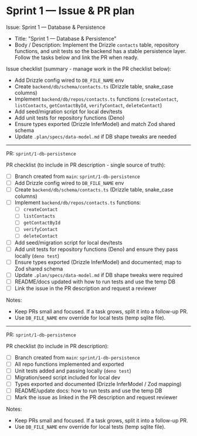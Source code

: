 # Sprint 1 — Issue & PR plan

Issue: Sprint 1 — Database & Persistence

- Title: "Sprint 1 — Database & Persistence"
- Body / Description: Implement the Drizzle `contacts` table, repository
  functions, and unit tests so the backend has a stable persistence layer.
  Follow the tasks below and link the PR when ready.

Issue checklist (summary - manage work in the PR checklist below):

- Add Drizzle config wired to `DB_FILE_NAME` env
- Create `backend/db/schema/contacts.ts` (Drizzle table, snake_case columns)
- Implement `backend/db/repos/contacts.ts` functions (`createContact`,
  `listContacts`, `getContactById`, `verifyContact`, `deleteContact`)
- Add seed/migration script for local dev/tests
- Add unit tests for repository functions (Deno)
- Ensure types exported (Drizzle InferModel) and match Zod shared schema
- Update `.plan/specs/data-model.md` if DB shape tweaks are needed

---

PR: `sprint/1-db-persistence`

PR checklist (to include in PR description - single source of truth):

- [ ] Branch created from `main`: `sprint/1-db-persistence`
- [ ] Add Drizzle config wired to `DB_FILE_NAME` env
- [ ] Create `backend/db/schema/contacts.ts` (Drizzle table, snake_case columns)
- [ ] Implement `backend/db/repos/contacts.ts` functions:
  - [ ] `createContact`
  - [ ] `listContacts`
  - [ ] `getContactById`
  - [ ] `verifyContact`
  - [ ] `deleteContact`
- [ ] Add seed/migration script for local dev/tests
- [ ] Add unit tests for repository functions (Deno) and ensure they pass
      locally (`deno test`)
- [ ] Ensure types exported (Drizzle InferModel) and documented; map to Zod
      shared schema
- [ ] Update `.plan/specs/data-model.md` if DB shape tweaks were required
- [ ] README/docs updated with how to run tests and use the temp DB
- [ ] Link the issue in the PR description and request a reviewer

Notes:

- Keep PRs small and focused. If a task grows, split it into a follow-up PR.
- Use `DB_FILE_NAME` env override for local tests (temp sqlite file).

---

PR: `sprint/1-db-persistence`

PR checklist (to include in PR description):

- [ ] Branch created from `main`: `sprint/1-db-persistence`
- [ ] All repo functions implemented and exported
- [ ] Unit tests added and passing locally (`deno test`)
- [ ] Migration/seed script included for local dev
- [ ] Types exported and documented (Drizzle InferModel / Zod mapping)
- [ ] README/update docs: how to run tests and use the temp DB
- [ ] Mark the issue as linked in the PR description and request reviewer

Notes:

- Keep PRs small and focused. If a task grows, split it into a follow-up PR.
- Use `DB_FILE_NAME` env override for local tests (temp sqlite file).
